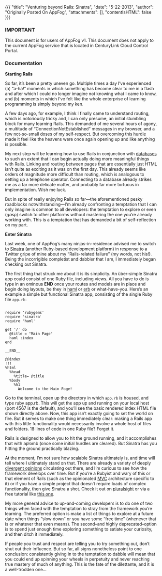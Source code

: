 {{{
  "title": "Venturing beyond Rails: Sinatra",
  "date": "5-22-2013",
  "author": "Originally Posted On AppFog",
  "attachments": [],
  "contentIsHTML": false
}}}

### IMPORTANT

This document is for users of AppFog v1. This document does not apply to the current AppFog service that is located in CenturyLink Cloud Control Portal.

### Documentation

**Starting Rails**

So far, it’s been a pretty uneven go. Multiple times a day I’ve experienced (a) “a-ha!” moments in which something has become clear to me in a flash and after which I could no longer imagine not knowing what I came to know, and (b) moments in which I’ve felt like the whole enterprise of learning programming is simply beyond my ken.

A few days ago, for example, I think I finally came to understand routing, which is notoriously tricky and, I can only presume, an initial stumbling block for many learning Rails. This demanded of me several hours of agony, a multitude of “ConnectionNotEstablished” messages in my browser, and a few not-so-small doses of my self-respect. But overcoming this hurdle made it feel like the heavens were once again opening up and like anything is possible.

My next step will be learning how to use Rails in conjunction with [databases](http://edgeguides.rubyonrails.org/active_record_migrations.html) to such an extent that I can begin actually doing more meaningful things with Rails. Linking and routing between pages that are essentially just HTML isn’t quite as exciting as it was on the first day. This already seems like orders of magnitude more difficult than routing, which is analogous to setting up a telephone operator. Connecting to a database already strikes me as a far more delicate matter, and probably far more tortuous in implementation. Wish me luck.

But in spite of really enjoying Rails so far—the aforementioned pesky roadblocks notwithstanding—I’m already confronting a temptation that I can only imagine is common to all developers: the temptation to explore or even (*gasp*) switch to other platforms without mastering the one you’re already working with. This is a temptation that has demanded a bit of self-reflection on my part.

**Enter Sinatra**

Last week, one of AppFog’s many ninjas-in-residence advised me to switch to [Sinatra](http://www.sinatrarb.com/) (another Ruby-based development platform) in response to a Twitter gripe of mine about my “Rails-related failure” (my words, not his!). Being the incorrigible completist and dabbler that I am, I immediately began checking out Sinatra.

The first thing that struck me about it is its simplicity. An über-simple Sinatra app could consist of one Ruby file, including views. All you have to do is type in an ominous __END__ once your routes and models are in place and begin doing layouts, be they in [haml](http://haml.info/) or [erb](http://guides.rubyonrails.org/layouts_and_rendering.html) or what-have-you. Here’s an example a simple but functional Sinatra app, consisting of the single Ruby file <code>app.rb</code>:

<pre><code>
require 'rubygems'
require 'sinatra'
require 'haml'

get '/' do
  @title = "Main Page"
  haml :index
end

__END__

@@index
!!!
%html
  %head
    %title= @title
  %body
    %h1
      Welcome to the Main Page!
</code></pre>

Go to the terminal, open up the directory in which <code>app.rb</code> is housed, and type ruby app.rb. This will get the app up and running on your local host (port 4567 is the default), and you’ll see the basic rendered index HTML file shown directly above. Now, this app isn’t exactly going to set the world on fire. But it serves to make one thing immediately clear: making a Rails app with this little functionality would necessarily involve a whole host of files and folders. 18 lines of code in one Ruby file? Forget it.

Rails is designed to allow you to hit the ground running, and it accomplishes that with aplomb (once some initial hurdles are cleared). But Sinatra has you hitting the ground practically blazing.

At the moment, I’m not sure how scalable Sinatra ultimately is, and time will tell where I ultimately stand on that. There are already a variety of deeply [divergent opinions](http://stackoverflow.com/questions/3594681/rails-3-vs-sinatra) circulating out there, and I’m curious to see how the framework develops over time. But if you’re a Rubyist and wary of this or that element of Rails (such as the opinionated [MVC](http://www.tutorialspoint.com/ruby-on-rails/rails-framework.htm) architecture specific to it) or if you have a simple project that doesn’t require loads of complex functionality, then give Sinatra a shot. Check it out on [pluralsight](http://www.pluralsight.com/courses/meet-sinatra) or via a free tutorial like [this one](http://code.tutsplus.com/tutorials/an-introduction-to-haml-and-sinatra--net-14858).

My more general advice to up-and-coming developers is to do one of two things when faced with the temptation to stray from the framework you’re learning. The preferred option is make a list of things to explore at a future date when things “slow down” or you have some “free time” (whenever that is or whatever that even means). The second–and highly deprecated–option is to spend just enough time exploring something to satiate your curiosity, and then ditch it immediately.

If people you trust and respect are telling you to try something out, don’t shut out their influence. But so far, all signs nonetheless point to one conclusion: consistently giving in to the temptation to dabble will mean that you could end up spinning your wheels in perpetuity and never reaching true mastery of much of anything. This is the fate of the dilettante, and it is a well-trodden one…
